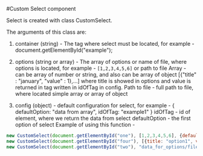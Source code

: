 #Custom Select component

Select is created with class CustomSelect.

The arguments of this class are:

1. container (string) - The tag where select must be located, for example - document.getElementById("example");

2. options (string or array) - The array of options or name of file, where options is located, for example - ```[1,2,3,4,5,6]``` or path to file
   Array - can be array of number or string, and also can be array of object [{"title" : "january", "value" : 1},...] where title is showed in options and value is returned in tag written in idOfTag in config.
   Path to file - full path to file, where located simple array or array of object

3. config (object) - default configuration for select, for example - { defaultOption: "data from array", idOfTag: "example1" }
   idOfTag - id of element, where we return the data from select
   defaultOption - the first option of select
Example of using this function -

```js
new CustomSelect(document.getElementById("one"), [1,2,3,4,5,6], {defaultOption: "data from array", idOfTag: "example1"});
new CustomSelect(document.getElementById("four"), [{title: "option1", value: 1}, {title: "option2", value: 2}], {defaultOption: "data from array with objects", idOfTag: "example4"});
new CustomSelect(document.getElementById("two"), "data_for_options/file1.json", {defaultOption: "data from file", idOfTag: "example2"});
```